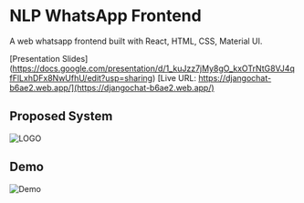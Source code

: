 # NLP WhatsApp Frontend
A web whatsapp frontend built with React, HTML, CSS, Material UI.

[Presentation Slides] (https://docs.google.com/presentation/d/1_kuJzz7jMy8gO_kxOTrNtG8VJ4qfFlLxhDFx8NwUfhU/edit?usp=sharing)
[Live URL: https://djangochat-b6ae2.web.app/](https://djangochat-b6ae2.web.app/) 

## Proposed System
![LOGO](https://i.ibb.co/G0xv8BQ/chatNLP.png)


## Demo 
![Demo](https://gistcdn.githack.com/miniact/c071ad6157458d7442d109f10f4fee5e/raw/cf5477dbbcaa5d8f61ae0cd2d77025d5802fafd0/NLPCHAT.svg)





